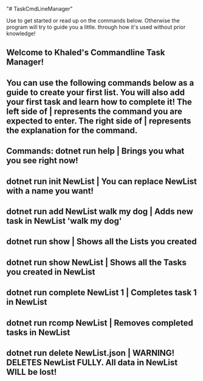 "# TaskCmdLineManager"

Use <dotnet run help> to get started or read up on the commands below. Otherwise the program will try to guide you a little.
through how it's used without prior knowledge!

Welcome to Khaled's Commandline Task Manager!
-----------------
You can use the following commands below as a guide to create your first list.
You will also add your first task and learn how to complete it!
The left side of | represents the command you are expected to enter.
The right side of | represents the explanation for the command.
-----------------
Commands: 
dotnet run help | Brings you what you see right now!
---
dotnet run init NewList | You can replace NewList with a name you want!
---
dotnet run add NewList walk my dog | Adds new task in NewList 'walk my dog'
---
dotnet run show | Shows all the Lists you created
---
dotnet run show NewList | Shows all the Tasks you created in NewList
---
dotnet run complete NewList 1 | Completes task 1 in NewList
---
dotnet run rcomp NewList | Removes completed tasks in NewList
---
dotnet run delete NewList.json | WARNING! DELETES NewList FULLY. All data in NewList WILL be lost!
-----------------
